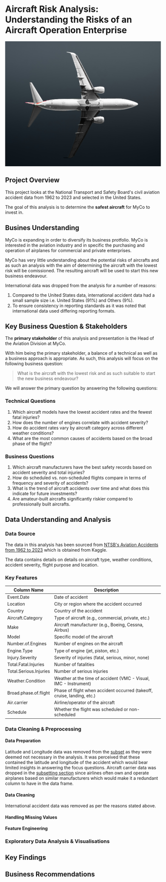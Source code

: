 # Aircraft Risk Analysis: Understanding the Risks of an Aircraft Operation Enterprise 
![Aircraft Bottom Image](images/aircraft_bottom_in_air.jpg)
## Project Overview
This project looks at the National Transport and Safety Board's civil aviation accident data from 1962 to 2023 and selected in the United States.

The goal of this analysis is to determine the **safest aircraft** for MyCo to invest in.

## Busines Understanding
MyCo is expanding in order to diversify its business protfolio. MyCo is interested in the aviation industry and in specific the purchasing and operation of airplanes for commercial and private enterprises. 

MyCo has very little understanding about the potential risks of aircrafts and as such an analysis with the aim of determining the aircraft with the lowest risk will be comissioned. The resulting aircraft will be used to start this new business endeavour.

International data was dropped from the analysis for a number of reasons:

1. Compared to the United States data, international accident data had a small sample size i.e. United States (91%) and Others (9%).
2. To ensure consistency in reporting standards as it was noted that international data used differing reporting formats.

## Key Business Question & Stakeholders
The **primary stakeholder** of this analysis and presentation is the Head of the Aviation Division at MyCo. 

With him being the primary stakeholder, a balance of a technical as well as a business approach is appropriate. As such, this analysis will focus on the following business question:

> What is the aircraft with the lowest risk and as such suitable to start the new business endeavour?

We will answer the primary question by answering the following questions:

### Technical Questions
1. Which aircraft models have the lowest accident rates and the fewest fatal injuries? 
2. How does the number of engines correlate with accident severity?
3. How do accident rates vary by aircraft category across different weather conditions?
4. What are the most common causes of accidents based on the broad phase of the flight? 
    
### Business Questions
1. Which aircraft manufacturers have the best safety records based on accident severity and total injuries?
2. How do scheduled vs. non-scheduled flights compare in terms of frequency and severity of accidents?
3. What is the trend of aircraft accidents over time and what does this indicate for future investments?
4. Are amateur-built aircrafts significantly riskier compared to professionally built aircrafts.

## Data Understanding and Analysis
### Data Source
The data in this analysis has been sourced from [NTSB's Aviation Accidents from 1962 to 2023]('https://www.kaggle.com/datasets/khsamaha/aviation-accident-database-synopses/data?select=USState_Codes.csv') which is obtained from Kaggle.

The data contains details on details on aircraft type, weather conditions, accident severity, flight purpose and location.

### Key Features
| Column Name              | Description |
|--------------------------|------------|
| Event.Date            | Date of accident |
| Location            | City or region where the accident occurred |
| Country               | Country of the accident |
| Aircraft.Category     | Type of aircraft (e.g., commercial, private, etc.) |
| Make                  | Aircraft manufacturer (e.g., Boeing, Cessna, Airbus) |
| Model                 | Specific model of the aircraft |
| Number.of.Engines     | Number of engines on the aircraft |
| Engine.Type           | Type of engine (jet, piston, etc.) |
| Injury.Severity       | Severity of injuries (fatal, serious, minor, none) |
| Total.Fatal.Injuries  | Number of fatalities |
| Total.Serious.Injuries| Number of serious injuries |
| Weather.Condition     | Weather at the time of accident (VMC - Visual, IMC - Instrument) |
| Broad.phase.of.flight | Phase of flight when accident occurred (takeoff, cruise, landing, etc.) |
| Air.carrier           | Airline/operator of the aircraft |
| Schedule              | Whether the flight was scheduled or non-scheduled |

### Data Cleaning & Preprocessing
#### Data Preparation
Latitude and Longitude data was removed from the [subset]('notebooks/01_data_exploration.ipynb) as they were deemed not necessary in the analysis. It was perceived that these contained the latitude and longitude of the accident which would bear limited insights in answering the focus questions.
Aircraft carrier data was dropped in the [subsetting section]('notebooks/01_data_exploration.ipynb) since airlines often own and operate airplanes based on similar manufacturers which would make it a redundant column to have in the data frame.

#### Data Cleaning
International accident data was removed as per the reasons stated above.

#### Handling Missing Values

#### Feature Engineering

### Exploratory Data Analysis & Visualisations

## Key Findings

## Business Recommendations